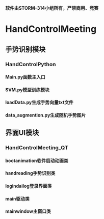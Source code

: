 **软件由STORM-314小组所有，严禁商用、竞赛**

# HandControlMeeting

## 手势识别模块

### HandControlPython

#### Main.py函数主入口

#### SVM.py模型训练模块

#### loadData.py生成手势向量txt文件

#### data_augmention.py生成随机手势图片

## 界面UI模块

### HandControlMeeting_QT

#### bootanimation软件启动动画类

#### handreading手势识别类

#### logindailog登录界面类

#### main驱动类

#### mainwindow主窗口类